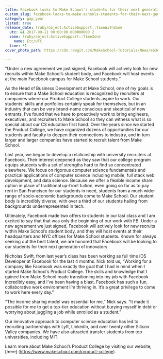 ```yaml
---
title: Facebook looks to Make School’s students for their next generation of innovators
custom_slug: facebook-looks-to-make-schools-students-for-their-next-generation-of-innovators
category: gap_year
listed: true
release_date: !ruby/object:ActiveSupport::TimeWithZone
  utc: &1 2017-09-21 00:00:00.000000000 Z
  zone: !ruby/object:ActiveSupport::TimeZone
    name: Etc/UTC
  time: *1
cover_photo_path: https://cdn.rawgit.com/MakeSchool-Tutorials/News/eb3e511073048f9728dd46e08f92eea5d2f96841//04c4a26b-1553-4738-ac1d-b17c6ad164a8/cover_photo.jpeg

---
```

“Under a new agreement we just signed, Facebook will actively look for new recruits within Make School’s student body, and Facebook will host events at the main Facebook campus for Make School students.“

As the Head of Business Development at Make School, one of my goals is to ensure that a Make School education is recognized by recruiters at companies where our Product College students aspire to work. Our students’ skills and portfolios certainly speak for themselves, but in an industry that can be very brand-name conscious and skeptical of new entrants, I’ve found that we have to proactively work to bring engineers, executives, and recruiters to Make School so they can witness what is so special about our CS education first hand. Over the years since we started the Product College, we have organized dozens of opportunities for our students and faculty to deepen their connections to industry, and in turn larger and larger companies have started to recruit talent from Make School.

Last year, we began to develop a relationship with university recruiters at Facebook. Their interest deepened as they saw that our college program equips students with a set of strengths hard to find so concentrated elsewhere. We focus on rigorous computer science fundamentals and practical applications of computer science including mobile, full stack web development, and data science. Because we offer a flexible income share option in place of traditional up-front tuition, even going so far as to pay rent in San Francisco for our students in need, students from a much wider range of socio-economic backgrounds come to Make School. Our student body is incredibly diverse, with over a third of our students hailing from backgrounds underrepresented in tech.

Ultimately, Facebook made two offers to students in our last class and I am excited to say that that was only the beginning of our work with FB. Under a new agreement we just signed, Facebook will actively look for new recruits within Make School’s student body, and they will host events at their headquarters and NYC offices for Make School students. Known for always seeking out the best talent, we are honored that Facebook will be looking to our students for their next generation of innovators.

Nicholas Swift, from last year’s class has been working as full time iOS Developer at Facebook for the last 4 months. Nick told us, “Working for a company like Facebook was exactly the goal that I had in mind when I started Make School’s Product College. The skills and knowledge that I gained from Make School made transitioning into my job with Facebook incredibly easy, and I’ve been having a blast. Facebook has such a fun, collaborative work environment I’m thriving in. It’s a great privilege to come to work here every day.”

“The income sharing model was essential for me,” Nick says. “It made it possible for me to get a top-tier education without burying myself in debt or worrying about juggling a job while enrolled as a student.”

Our innovative approach to computer science education has led to recruiting partnerships with Lyft, LinkedIn, and over twenty other Silicon Valley companies. We have also attracted transfer students from top universities, including MIT.

Learn more about Make School’s Product College by visiting our website, [here] (https://www.makeschool.com/product-college).